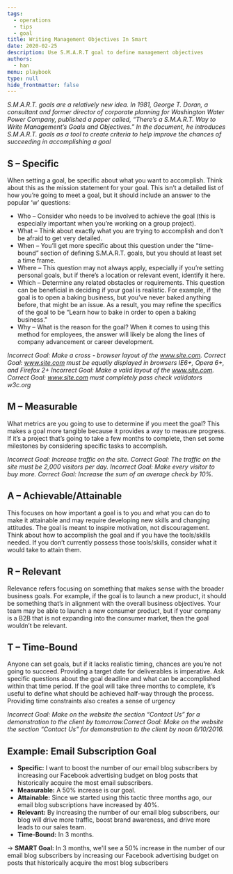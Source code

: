 ```yaml
---
tags: 
  - operations
  - tips
  - goal
title: Writing Management Objectives In Smart
date: 2020-02-25
description: Use S.M.A.R.T goal to define management objectives
authors: 
  - han
menu: playbook
type: null
hide_frontmatter: false
---
```


_S.M.A.R.T. goals are a relatively new idea. In 1981, George T. Doran, a consultant and former director of corporate planning for Washington Water Power Company, published a paper called, “There’s a S.M.A.R.T. Way to Write Management’s Goals and Objectives.” In the document, he introduces S.M.A.R.T. goals as a tool to create criteria to help improve the chances of succeeding in accomplishing a goal_

## S – Specific
When setting a goal, be specific about what you want to accomplish. Think about this as the mission statement for your goal. This isn’t a detailed list of how you’re going to meet a goal, but it should include an answer to the popular ‘w’ questions:
* Who – Consider who needs to be involved to achieve the goal (this is especially important when you’re working on a group project).
* What – Think about exactly what you are trying to accomplish and don’t be afraid to get very detailed.
* When – You’ll get more specific about this question under the “time-bound” section of defining S.M.A.R.T. goals, but you should at least set a time frame.
* Where – This question may not always apply, especially if you’re setting personal goals, but if there’s a location or relevant event, identify it here.
* Which – Determine any related obstacles or requirements. This question can be beneficial in deciding if your goal is realistic. For example, if the goal is to open a baking business, but you’ve never baked anything before, that might be an issue. As a result, you may refine the specifics of the goal to be “Learn how to bake in order to open a baking business."
* Why – What is the reason for the goal? When it comes to using this method for employees, the answer will likely be along the lines of company advancement or career development.

_Incorrect Goal: Make a cross - browser layout of the www.site.com. Correct Goal: www.site.com must be equally displayed in browsers IE6+, Opera 6+, and Firefox 2+_
_Incorrect Goal: Make a valid layout of the www.site.com. Correct Goal: www.site.com must completely pass check validators w3c.org_

## M – Measurable
What metrics are you going to use to determine if you meet the goal? This makes a goal more tangible because it provides a way to measure progress. If it’s a project that’s going to take a few months to complete, then set some milestones by considering specific tasks to accomplish.

_Incorrect Goal: Increase traffic on the site. Correct Goal: The traffic on the site must be 2,000 visitors per day. Incorrect Goal: Make every visitor to buy more. Correct Goal: Increase the sum of an average check by 10%._

## A – Achievable/Attainable
This focuses on how important a goal is to you and what you can do to make it attainable and may require developing new skills and changing attitudes. The goal is meant to inspire motivation, not discouragement. Think about how to accomplish the goal and if you have the tools/skills needed. If you don’t currently possess those tools/skills, consider what it would take to attain them.

## R – Relevant
Relevance refers focusing on something that makes sense with the broader business goals. For example, if the goal is to launch a new product, it should be something that’s in alignment with the overall business objectives. Your team may be able to launch a new consumer product, but if your company is a B2B that is not expanding into the consumer market, then the goal wouldn’t be relevant.

## T – Time-Bound
Anyone can set goals, but if it lacks realistic timing, chances are you’re not going to succeed. Providing a target date for deliverables is imperative. Ask specific questions about the goal deadline and what can be accomplished within that time period. If the goal will take three months to complete, it’s useful to define what should be achieved half-way through the process. Providing time constraints also creates a sense of urgency

_Incorrect Goal: Make on the website the section “Contact Us” for a demonstration to the client by tomorrow.Correct Goal: Make on the website the section “Contact Us” for demonstration to the client by noon 6/10/2016._

## Example: Email Subscription Goal
* **Specific:** I want to boost the number of our email blog subscribers by increasing our Facebook advertising budget on blog posts that historically acquire the most email subscribers.
* **Measurable:** A 50% increase is our goal.
* **Attainable:** Since we started using this tactic three months ago, our email blog subscriptions have increased by 40%.
* **Relevant:** By increasing the number of our email blog subscribers, our blog will drive more traffic, boost brand awareness, and drive more leads to our sales team.
* **Time**-**Bound:** In 3 months.

→ **SMART Goal:** In 3 months, we'll see a 50% increase in the number of our email blog subscribers by increasing our Facebook advertising budget on posts that historically acquire the most blog subscribers
